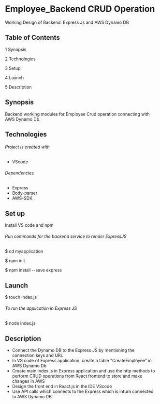 # Employee_Backend CRUD Operation

Working Design of Backend: Express Js and AWS Dynamo DB

## Table of Contents

1 Synopsis

2 Technologies

3 Setup

4 Launch

5 Description


## Synopsis

Backend working modules for Employee Crud operation connecting with AWS Dynamo Db.

## Technologies
###### Project is created with

* VScode

###### Dependencies

* Express
* Body-parser
* AWS-SDK

## Set up

Install VS code and npm 

###### Run commands for the backend service to render ExpressJS

$ cd myapplication

$ npm init

$ npm install --save express

## Launch

$ touch index.js

###### To run the application in Express JS

$ node index.js

## Description

* Connect the Dynamo DB to the Express JS by mentioning the connection keys and URL
* In VS code of Express application, create a table "CreateEmployee" in AWS Dynamo Db
* Create main index.js in Express application and use the http methods to perform CRUD operations from React frontend to store and make changes in AWS
* Design the front end in React.js in the IDE VScode
* Use API calls which connects to the Express which is inturn connected to AWS Dynamo DB
